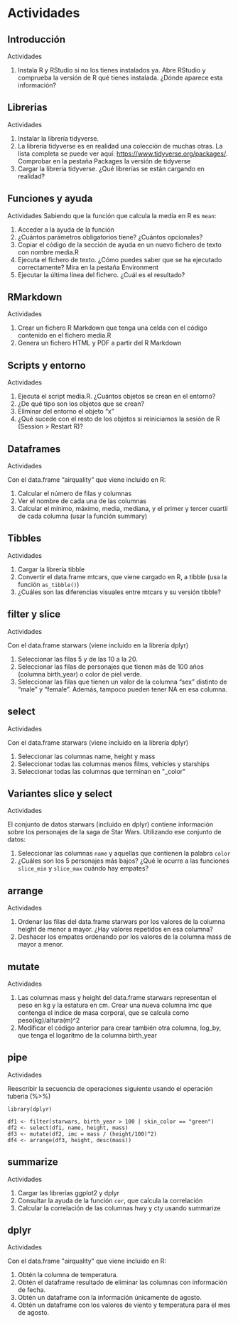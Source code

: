 # Actividades

## Introducción

Actividades

1. Instala R y RStudio si no los tienes instalados ya. Abre RStudio y comprueba la versión de R qué tienes instalada. ¿Dónde aparece esta información?

## Librerias

Actividades

1. Instalar la librería tidyverse.
2. La librería tidyverse es en realidad una colección de muchas otras. La lista completa se puede ver aquí: https://www.tidyverse.org/packages/. Comprobar en la pestaña Packages la versión de tidyverse
3. Cargar la librería tidyverse. ¿Qué librerías se están cargando en realidad?

## Funciones y ayuda

Actividades
Sabiendo que la función que calcula la media en R es `mean`:

1. Acceder a la ayuda de la función
2. ¿Cuántos parámetros obligatorios tiene? ¿Cuántos opcionales?
3. Copiar el código de la sección de ayuda en un nuevo fichero de texto con nombre media.R
4. Ejecuta el fichero de texto. ¿Cómo puedes saber que se ha ejecutado correctamente? Mira en la pestaña Environment
5. Ejecutar la última línea del fichero. ¿Cuál es el resultado?

## RMarkdown

Actividades

1. Crear un fichero R Markdown que tenga una celda con el código contenido en el fichero media.R
2. Genera un fichero HTML y PDF a partir del R Markdown

## Scripts y entorno

Actividades

1. Ejecuta el script media.R. ¿Cuántos objetos se crean en el entorno?
2. ¿De qué tipo son los objetos que se crean?
3. Eliminar del entorno el objeto “x”
4. ¿Qué sucede con el resto de los objetos si reiniciamos la sesión de R (Session > Restart R)?

## Dataframes

Actividades

Con el data.frame “airquality” que viene incluido en R:

1. Calcular el número de filas y columnas
2. Ver el nombre de cada una de las columnas
3. Calcular el mínimo, máximo, media, mediana, y el primer y tercer cuartil de cada columna (usar la función summary)

## Tibbles

Actividades

1. Cargar la librería tibble
2. Convertir el data.frame mtcars, que viene cargado en R, a tibble (usa la función `as_tibble()`)
3. ¿Cuáles son las diferencias visuales entre mtcars y su versión tibble?

## filter y slice

Actividades

Con el data.frame starwars (viene incluido en la librería dplyr)

1. Seleccionar las filas 5 y de las 10 a la 20.
2. Seleccionar las filas de personajes que tienen más de 100 años (columna birth_year) o color de piel verde.
3. Seleccionar las filas que tienen un valor de la columna “sex” distinto de “male” y “female”. Además, tampoco pueden tener NA en esa columna.

## select

Actividades

Con el data.frame starwars (viene incluido en la librería dplyr)

1. Seleccionar las columnas name, height y mass
2. Seleccionar todas las columnas menos films, vehicles y starships
3. Seleccionar todas las columnas que terminan en "\_color"

## Variantes slice y select

Actividades

El conjunto de datos starwars (incluido en dplyr) contiene información sobre los personajes de la saga de Star Wars. Utilizando ese conjunto de datos:

1. Seleccionar las columnas `name` y aquellas que contienen la palabra `color`
2. ¿Cuáles son los 5 personajes más bajos? ¿Qué le ocurre a las funciones `slice_min` y `slice_max` cuándo hay empates?

## arrange

Actividades

1. Ordenar las filas del data.frame starwars por los valores de la columna height de menor a mayor. ¿Hay valores repetidos en esa columna?
2. Deshacer los empates ordenando por los valores de la columna mass de mayor a menor.

## mutate

Actividades

1. Las columnas mass y height del data.frame starwars representan el peso en kg y la estatura en cm. Crear una nueva columna imc que contenga el índice de masa corporal, que se calcula como peso(kg)/altura(m)^2
2. Modificar el código anterior para crear también otra columna, log_by, que tenga el logaritmo de la columna birth_year

## pipe

Actividades

Reescribir la secuencia de operaciones siguiente usando el operación tuberia (%>%)

```{r}
library(dplyr)

df1 <- filter(starwars, birth_year > 100 | skin_color == "green")
df2 <- select(df1, name, height, mass)
df3 <- mutate(df2, imc = mass / (height/100)^2)
df4 <- arrange(df3, height, desc(mass))
```

## summarize

Actividades

1. Cargar las librerías ggplot2 y dplyr
2. Consultar la ayuda de la función `cor`, que calcula la correlación
3. Calcular la correlación de las columnas hwy y cty usando summarize

## dplyr

Actividades

Con el data.frame "airquality" que viene incluido en R:

1. Obtén la columna de temperatura.
2. Obtén el dataframe resultado de eliminar las columnas con información de fecha.
3. Obtén un dataframe con la información únicamente de agosto.
4. Obtén un dataframe con los valores de viento y temperatura para el mes de agosto.
